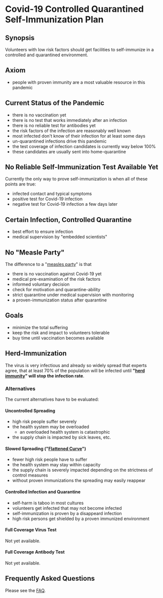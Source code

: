 # Covid-19 Controlled Quarantined Self-Immunization Plan

## Synopsis

Volunteers with low risk factors should get facilities to self-immunize in a controlled and quarantined environment.

## Axiom

- people with proven immunity are a most valuable resource in this pandemic

## Current Status of the Pandemic

- there is no vaccination yet
- there is no test that works immediately after an infection
- there is no reliable test for antibodies yet
- the risk factors of the infection are reasonably well known
- most infected don't know of their infection for at least some days
- un-quarantined infections drive this pandemic
- the test coverage of infection candidates is currently way below 100%
- these candidates are usually sent into home-quarantine

## No Reliable Self-Immunization Test Available Yet

Currently the only way to prove self-immunization is when all of these points are true:

* infected contact and typical symptoms
* positive test for Covid-19 infection
* negative test for Covid-19 infection a few days later

## Certain Infection, Controlled Quarantine

- best effort to ensure infection
- medical supervision by "embedded scientists"

## No "Measle Party"

The difference to a "[measles party](https://en.wikipedia.org/wiki/Pox_party)" is that

- there is no vaccination against Covid-19 yet
- medical pre-examination of the risk factors
- informed voluntary decision
- check for motivation and quarantine-ability
- strict quarantine under medical supervision with monitoring
- a proven-immunization status after quarantine

## Goals

- minimize the total suffering
- keep the risk and impact to volunteers tolerable
- buy time until vaccination becomes available

## Herd-Immunization

The virus is very infectious and already so widely spread that experts agree, that at least 70% of the population will be infected until **"[herd immunity](https://en.wikipedia.org/wiki/Herd_immunity)" will stop the infection rate**.

### Alternatives

The current alternatives have to be evaluated:

#### Uncontrolled Spreading

- high risk people suffer severely
- the health system may be overloaded
  - an overloaded health system is catastrophic
- the supply chain is impacted by sick leaves, etc.

#### Slowed Spreading ("[Flattened Curve](https://flattenthecurve.com)")

- fewer high risk people have to suffer
- the health system may stay within capacity
- the supply chain is severely impacted depending on the strictness of control measures
- without proven immunizations the spreading may easily reappear

#### Controlled Infection and Quarantine

- self-harm is taboo in most cultures
- volunteers get infected that may not become infected
- self-immunization is proven by a disappeard infection
- high risk persons get shielded by a proven immunized environment

#### Full Coverage Virus Test

Not yet available.

#### Full Coverage Antibody Test

Not yet available.

## Frequently Asked Questions

Please see the [FAQ](FAQ.md).
